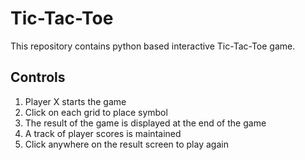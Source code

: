 # Tic-Tac-Toe

This repository contains python based interactive Tic-Tac-Toe game.

## Controls
1. Player X starts the game
2. Click on each grid to place symbol
3. The result of the game is displayed at the end of the game
4. A track of player scores is maintained
5. Click anywhere on the result screen to play again
